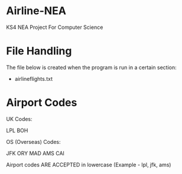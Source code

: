 # Airline-NEA
KS4 NEA Project For Computer Science

# File Handling
The file below is created when the program is run in a certain section:

- airlineflights.txt

# Airport Codes

UK Codes:

LPL
BOH

OS (Overseas) Codes:

JFK
ORY
MAD
AMS
CAI

Airport codes ARE ACCEPTED in lowercase (Example - lpl, jfk, ams)
